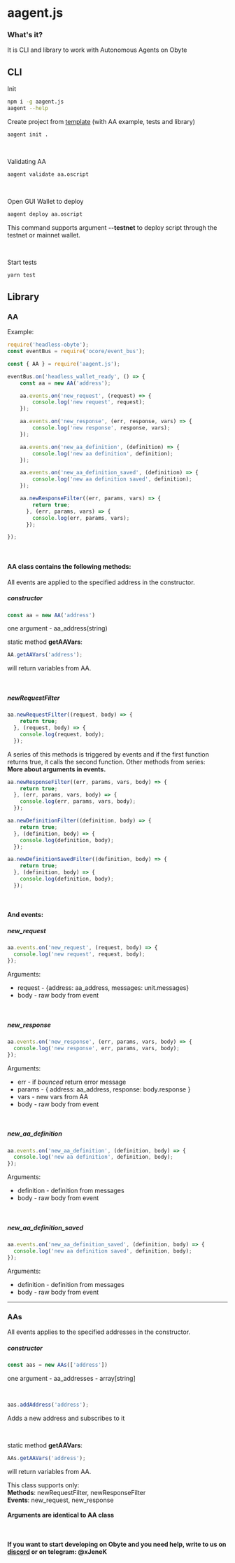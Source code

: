 # aagent.js
### What's it?
It is CLI and library to work with Autonomous Agents on Obyte

## CLI
Init
```bash
npm i -g aagent.js
aagent --help
```

Create project from [template](template) (with AA example, tests and library)
```bash
aagent init .
```
<br>

Validating AA
```bash
aagent validate aa.oscript
```
<br>

Open GUI Wallet to deploy
```bash
aagent deploy aa.oscript
```
This command supports argument **--testnet** to deploy script through the testnet or mainnet wallet.

<br>

Start tests
```bash
yarn test
```

## Library
### AA
Example: 
```javascript
require('headless-obyte');
const eventBus = require('ocore/event_bus');

const { AA } = require('aagent.js');

eventBus.on('headless_wallet_ready', () => {
    const aa = new AA('address');

    aa.events.on('new_request', (request) => {
        console.log('new request', request);
    });

    aa.events.on('new_response', (err, response, vars) => {
        console.log('new response', response, vars);
    });

    aa.events.on('new_aa_definition', (definition) => {
        console.log('new aa definition', definition);
    });

    aa.events.on('new_aa_definition_saved', (definition) => {
        console.log('new aa definition saved', definition);
    });

    aa.newResponseFilter((err, params, vars) => {        
        return true;
      }, (err, params, vars) => {
        console.log(err, params, vars);
      });

});
```
<br>

#### AA class contains the following methods:
All events are applied to the specified address in the constructor.
##### constructor  
```javascript
const aa = new AA('address')
```
one argument - aa_address(string)

static method **getAAVars**:
```javascript
AA.getAAVars('address');
```
will return variables from AA. 

<br>

##### newRequestFilter
```javascript
aa.newRequestFilter((request, body) => {
    return true;
  }, (request, body) => {
    console.log(request, body);
  });
```
A series of this methods is triggered by events and if the first function returns true, it calls the second function.
Other methods from series:
<br>**More about arguments in events.**

```javascript
aa.newResponseFilter((err, params, vars, body) => {
    return true;
  }, (err, params, vars, body) => {
    console.log(err, params, vars, body);
  });
```
```javascript
aa.newDefinitionFilter((definition, body) => {
    return true;
  }, (definition, body) => {
    console.log(definition, body);
  });
```
```javascript
aa.newDefinitionSavedFilter((definition, body) => {
    return true;
  }, (definition, body) => {
    console.log(definition, body);
  });
```
<br>

#### And events:
##### new_request
```javascript
aa.events.on('new_request', (request, body) => {
  console.log('new request', request, body);
});
```
Arguments:
- request - {address: aa_address, messages: unit.messages}
- body - raw body from event

<br>

##### new_response
```javascript
aa.events.on('new_response', (err, params, vars, body) => {
  console.log('new response', err, params, vars, body);
});
```
Arguments:
- err - if *bounced* return error message
- params - { address: aa_address, response: body.response }
- vars - new vars from AA
- body - raw body from event

<br>

##### new_aa_definition
```javascript
aa.events.on('new_aa_definition', (definition, body) => {
  console.log('new aa definition', definition, body);
});
```
Arguments:
- definition - definition from messages
- body - raw body from event

<br>

##### new_aa_definition_saved 
```javascript
aa.events.on('new_aa_definition_saved', (definition, body) => {
  console.log('new aa definition saved', definition, body);
});
```
Arguments:
- definition - definition from messages
- body - raw body from event

---
### AAs
All events applies to the specified addresses in the constructor.
##### constructor  
```javascript
const aas = new AAs(['address'])
```
one argument - aa_addresses - array[string]

<br>

```javascript
aas.addAddress('address');
```
Adds a new address and subscribes to it

<br>

static method **getAAVars**:
```javascript
AAs.getAAVars('address');
```
will return variables from AA. 

This class supports only: <br>
**Methods**: newRequestFilter, newResponseFilter <br>
**Events**: new_request, new_response<br><br>
**Arguments are identical to AA class**

<br>

#### If you want to start developing on Obyte and you need help, write to us on [discord](https://obyte.org/discord) or on telegram: @xJeneK
